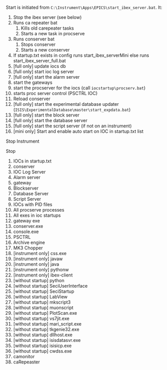 Start is initiated from `C:\Instrument\Apps\EPICS\start_ibex_server.bat`. It:

1. Stop the ibex server (see below)
1. Runs ca repeater bat
    1. Kills old carepeater tasks
    1. Starts a new task in procserve
1. Runs conserver bat
    1. Stops conserver
    1. Starts a new conserver
1. If startup.txt exists in config runs start_ibex_serverMini else runs start_ibex_server_full.bat
1. [full only] update iocs db
1. [full only] start ioc log server
1. [full only] start the alarm server
1. start the gateways
1. start the procserver for the iocs (call `iocstartup\procserv.bat`)
1. starts proc server control (PSCTRL IOC)
1. Reload conserver
1. [full only] start the experimental database updater (`ISIS\ExperimentalDatabase\master\start_expdata.bat`)
1. [full only] start the block server
1. [full only] start the database server
1. [full only] start the script server (if not on an instrument)
1. [mini only] Start and enable auto start on IOC in startup.txt list


Stop Instrument

Stop

1. IOCs in startup.txt
1. conserver
1. IOC Log Server
1. Alarm server
1. gateway
1. Blockserver
1. Database Server
1. Script Server
1. IOCs with PID files
1. All procserve processes
1. All exes in ioc startups
1. gateway exe
1. conserver.exe
1. console.exe
1. PSCTRL
1. Archive engine
1. MK3 Chopper
1. [instrument only] css.exe
1. [instrument only] javaw
1. [instrument only] java
1. [instrument only] pythonw
1. [instrument only] ibex-client
1. [without startup] python
1. [without startup] SeciUserInterface
1. [without startup] SeciStartup
1. [without startup] LabView
1. [without startup] mkscript3
1. [without startup] muonscript
1. [without startup] PlotScan.exe
1. [without startup] vs7jit.exe
1. [without startup] mari_script.exe 
1. [without startup] tkgenie32.exe
1. [without startup] dllhost.exe
1. [without startup] isisdatasvr.exe
1. [without startup] isisicp.exe
1. [without startup] cwdss.exe
1. camonitor
1. caRepeaster
